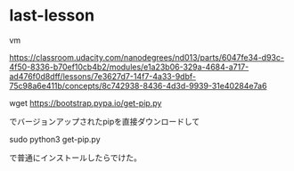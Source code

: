# last-lesson


vm

https://classroom.udacity.com/nanodegrees/nd013/parts/6047fe34-d93c-4f50-8336-b70ef10cb4b2/modules/e1a23b06-329a-4684-a717-ad476f0d8dff/lessons/7e3627d7-14f7-4a33-9dbf-75c98a6e411b/concepts/8c742938-8436-4d3d-9939-31e40284e7a6




wget https://bootstrap.pypa.io/get-pip.py

でバージョンアップされたpipを直接ダウンロードして

sudo python3 get-pip.py

で普通にインストールしたらでけた。




